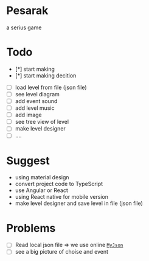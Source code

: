 # Pesarak
a serius game

# Todo

- [*] start making
- [*] start making decition
- [ ] load level from file (json file)
- [ ] see level diagram
- [ ] add event sound
- [ ] add level music
- [ ] add image
- [ ] see tree view of level
- [ ] make level designer
- [ ] ....

# Suggest
* using material design
* convert project code to TypeScript
* use Angular or React
* using React native for mobile version
* make level designer and save level in file (json file)

# Problems
- [ ] Read local json file => we use online [`MyJson`](http://myjson.com/)
- [ ] see a big picture of choise and event